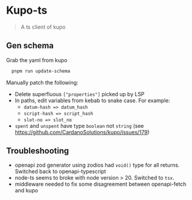 # Kupo-ts

> A ts client of kupo

## Gen schema

Grab the yaml from kupo

```sh
  pnpm run update-schema
```

Manually patch the following:

- Delete superfluous `["properties"]` picked up by LSP
- In paths, edit variables from kebab to snake case. For example:
  - `datum-hash => datum_hash`
  - `script-hash => script_hash`
  - `slot-no => slot_no`
- `spent` and `unspent` have type `boolean` not `string`
  (see https://github.com/CardanoSolutions/kupo/issues/179)

## Troubleshooting

- openapi zod generator using zodios had `void()` type for all returns.
  Switched back to openapi-typescript
- node-ts seems to broke with node version > 20.
  Switched to `tsx`.
- middleware needed to fix some disagreement between openapi-fetch and kupo
